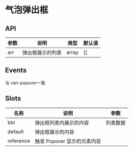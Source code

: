 # 气泡弹出框
<script setup>
    import demo from './demo.vue'
</script>
<demo/>

## API
参数     | 说明 | 类型 | 默认值
----------- | --------------|---------------|-----------------
arr     | 弹出框展示的列表 | array | []

## Events
与 van-popover一致

## Slots
名称     | 说明 | 参数
----------- | --------------|---------------
btn     | 弹出框列表内展示的内容 | 列表数据
default     | 弹出框展示的内容 |
reference     | 触发 Popover 显示的元素内容 | 